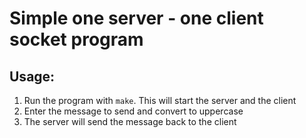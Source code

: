 # Simple one server - one client socket program

## Usage:
1. Run the program with `make`. This will start the server and the client
1. Enter the message to send and convert to uppercase
1. The server will send the message back to the client
